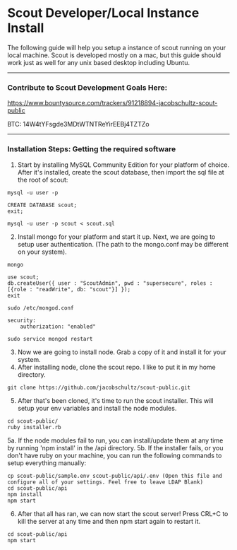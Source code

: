 # Scout Developer/Local Instance Install
The following guide will help you setup a instance of scout running on your local machine. Scout is developed mostly on a mac, but this guide should work just as well for any unix based desktop including Ubuntu. 
___
### Contribute to Scout Development Goals Here: 
https://www.bountysource.com/trackers/91218894-jacobschultz-scout-public

BTC: 14W4tYFsgde3MDtWTNTReYirEEBj4TZTZo
___
### Installation Steps: Getting the required software 
1. Start by installing MySQL Community Edition for your platform of choice. After it's installed, create the scout database, then import the sql file at the root of scout:
```
mysql -u user -p

CREATE DATABASE scout;
exit;

mysql -u user -p scout < scout.sql
```
2. Install mongo for your platform and start it up. Next, we are going to setup user authentication. (The path to the mongo.conf may be different on your system). 
```
mongo

use scout;
db.createUser({ user : "ScoutAdmin", pwd : "supersecure", roles : [{role : "readWrite", db: "scout"}] });
exit

sudo /etc/mongod.conf

security:
    authorization: "enabled"
    
sudo service mongod restart
```
3. Now we are going to install node. Grab a copy of it and install it for your system. 
4. After installing node, clone the scout repo. I like to put it in my home directory. 
```
git clone https://github.com/jacobschultz/scout-public.git
```
5. After that's been cloned, it's time to run the scout installer. This will setup your env variables and install the node modules. 
```
cd scout-public/
ruby installer.rb
```
5a. If the node modules fail to run, you can install/update them at any time by running 'npm install' in the /api directory. 
5b. If the installer fails, or you don't have ruby on your machine, you can run the following commands to setup everything manually: 
```
cp scout-public/sample.env scout-public/api/.env (Open this file and configure all of your settings. Feel free to leave LDAP Blank)
cd scout-public/api
npm install
npm start
```
6. After that all has ran, we can now start the scout server! Press CRL+C to kill the server at any time and then npm start again to restart it. 
```
cd scout-public/api
npm start
```

